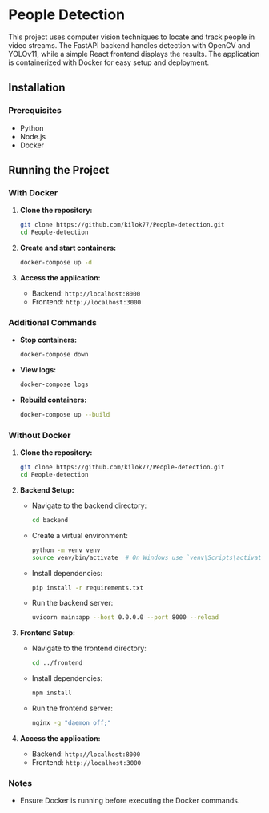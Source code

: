 # People Detection

This project uses computer vision techniques to locate and track people in video streams. The FastAPI backend handles detection with OpenCV and YOLOv11, while a simple React frontend displays the results. The application is containerized with Docker for easy setup and deployment.

## Installation

### Prerequisites

- Python
- Node.js
- Docker

## Running the Project

### With Docker

1. **Clone the repository:**

   ```sh
   git clone https://github.com/kilok77/People-detection.git
   cd People-detection
   ```

2. **Create and start containers:**

   ```sh
   docker-compose up -d
   ```

3. **Access the application:**
   - Backend: `http://localhost:8000`
   - Frontend: `http://localhost:3000`

### Additional Commands

- **Stop containers:**

  ```sh
  docker-compose down
  ```

- **View logs:**

  ```sh
  docker-compose logs
  ```

- **Rebuild containers:**

  ```sh
  docker-compose up --build
  ```

### Without Docker

1. **Clone the repository:**

   ```sh
   git clone https://github.com/kilok77/People-detection.git
   cd People-detection
   ```

2. **Backend Setup:**

   - Navigate to the backend directory:

     ```sh
     cd backend
     ```

   - Create a virtual environment:

     ```sh
     python -m venv venv
     source venv/bin/activate  # On Windows use `venv\Scripts\activate`
     ```

   - Install dependencies:

     ```sh
     pip install -r requirements.txt
     ```

   - Run the backend server:

     ```sh
     uvicorn main:app --host 0.0.0.0 --port 8000 --reload
     ```

3. **Frontend Setup:**

   - Navigate to the frontend directory:

     ```sh
     cd ../frontend
     ```

   - Install dependencies:

     ```sh
     npm install
     ```

   - Run the frontend server:

     ```sh
     nginx -g "daemon off;"
     ```

4. **Access the application:**
   - Backend: `http://localhost:8000`
   - Frontend: `http://localhost:3000`

### Notes

- Ensure Docker is running before executing the Docker commands.
